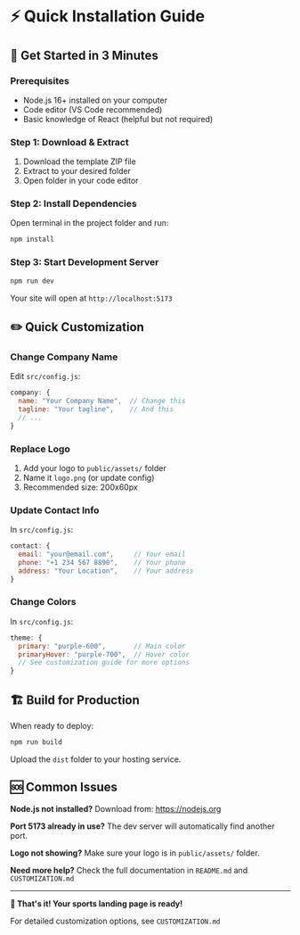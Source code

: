 # ⚡ Quick Installation Guide

## 🚀 Get Started in 3 Minutes

### Prerequisites
- Node.js 16+ installed on your computer
- Code editor (VS Code recommended)
- Basic knowledge of React (helpful but not required)

### Step 1: Download & Extract
1. Download the template ZIP file
2. Extract to your desired folder
3. Open folder in your code editor

### Step 2: Install Dependencies
Open terminal in the project folder and run:
```bash
npm install
```

### Step 3: Start Development Server
```bash
npm run dev
```
Your site will open at `http://localhost:5173`

## ✏️ Quick Customization

### Change Company Name
Edit `src/config.js`:
```javascript
company: {
  name: "Your Company Name",  // Change this
  tagline: "Your tagline",    // And this
  // ...
}
```

### Replace Logo
1. Add your logo to `public/assets/` folder
2. Name it `logo.png` (or update config)
3. Recommended size: 200x60px

### Update Contact Info
In `src/config.js`:
```javascript
contact: {
  email: "your@email.com",     // Your email
  phone: "+1 234 567 8890",    // Your phone  
  address: "Your Location",    // Your address
}
```

### Change Colors
In `src/config.js`:
```javascript
theme: {
  primary: "purple-600",       // Main color
  primaryHover: "purple-700",  // Hover color
  // See customization guide for more options
}
```

## 🏗️ Build for Production

When ready to deploy:
```bash
npm run build
```

Upload the `dist` folder to your hosting service.

## 🆘 Common Issues

**Node.js not installed?**
Download from: https://nodejs.org

**Port 5173 already in use?**
The dev server will automatically find another port.

**Logo not showing?**
Make sure your logo is in `public/assets/` folder.

**Need more help?**
Check the full documentation in `README.md` and `CUSTOMIZATION.md`

---

**🎉 That's it! Your sports landing page is ready!**

For detailed customization options, see `CUSTOMIZATION.md`
